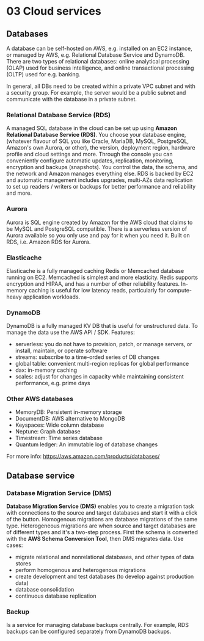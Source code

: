 # 03 Cloud services

## Databases

A database can be self-hosted on AWS, e.g. installed on an EC2 instance, or managed by AWS, e.g. Relational Database Service and DynamoDB. There are two types of relational databases: online analytical processing (OLAP) used for business intelligence, and online transactional processing (OLTP) used for e.g. banking.

In general, all DBs need to be created within a private VPC subnet and with a security group. For example, the server would be a public subnet and communicate with the database in a private subnet.

### Relational Database Service (RDS)

A managed SQL database in the cloud can be set up using **Amazon Relational Database Service (RDS)**. You choose your database engine, (whatever flavour of SQL you like Oracle, MariaDB, MySQL, PostgreSQL, Amazon's own Aurora, or other), the version, deployment region, hardware profile and cloud settings and more. Through the console you can conveniently configure automatic updates, replication, monitoring, encryption and backups (snapshots). You control the data, the schema, and the network and Amazon manages everything else. RDS is backed by EC2 and automatic management includes upgrades, multi-AZs data replication to set up readers / writers or backups for better performance and reliability and more.

### Aurora

Aurora is SQL engine created by Amazon for the AWS cloud that claims to be MySQL and PostgreSQL compatible. There is a serverless version of Aurora available so you only use and pay for it when you need it. Built on RDS, i.e. Amazon RDS for Aurora.

### Elasticache

Elasticache is a fully managed caching Redis or Memcached database running on EC2. Memcached is simplest and more elasticity. Redis supports encryption and HIPAA, and has a number of other reliability features. In-memory caching is useful for low latency reads, particularly for compute-heavy application workloads.

### DynamoDB

DynamoDB is a fully managed KV DB that is useful for unstructured data. To manage the data use the AWS API / SDK. Features:

- serverless: you do not have to provision, patch, or manage servers, or install, maintain, or operate software
- streams: subscribe to a time-orded series of DB changes
- global table: convenient multi-region replicas for global performance
- dax: in-memory caching
- scales: adjust for changes in capacity while maintaining consistent performance, e.g. prime days

### Other AWS databases

- MemoryDB: Persistent in-memory storage
- DocumentDB: AWS alternative to MongoDB
- Keyspaces: Wide column database
- Neptune: Graph database
- Timestream: Time series database
- Quantum ledger: An immutable log of database changes

For more info: <https://aws.amazon.com/products/databases/>

## Database service

### Database Migration Service (DMS)

**Database Migration Service (DMS)** enables you to create a migration task with connections to the source and target databases and start it with a click of the button. Homogenous migrations are database migrations of the same type. Heterogeneous migrations are when source and target databases are of different types and it's a two-step process. First the schema is converted with the **AWS Schema Conversion Tool**, then DMS migrates data. Use cases:

- migrate relational and nonrelational databases, and other types of data stores
- perform homogenous and heterogenous migrations
- create development and test databases (to develop against production data)
- database consolidation
- continuous database replication

### Backup

Is a service for managing database backups centrally. For example, RDS backups can be configured separately from DynamoDB backups.
